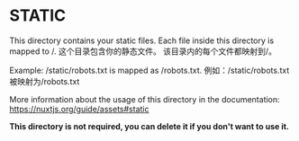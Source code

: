 # STATIC

This directory contains your static files.
Each file inside this directory is mapped to /.
这个目录包含你的静态文件。
该目录内的每个文件都映射到/。

Example: /static/robots.txt is mapped as /robots.txt.
例如：/static/robots.txt被映射为/robots.txt

More information about the usage of this directory in the documentation:
https://nuxtjs.org/guide/assets#static

**This directory is not required, you can delete it if you don't want to use it.**
